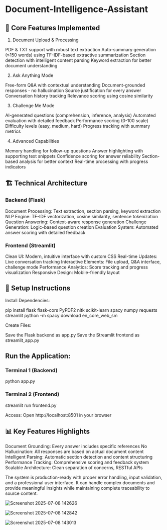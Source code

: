# Document-Intelligence-Assistant


## 🎯 Core Features Implemented
1. Document Upload & Processing

PDF & TXT support with robust text extraction
Auto-summary generation (≤150 words) using TF-IDF-based extractive summarization
Section detection with intelligent content parsing
Keyword extraction for better document understanding

2. Ask Anything Mode

Free-form Q&A with contextual understanding
Document-grounded responses - no hallucination
Source justification for every answer
Conversation history tracking
Relevance scoring using cosine similarity

3. Challenge Me Mode

AI-generated questions (comprehension, inference, analysis)
Automated evaluation with detailed feedback
Performance scoring (0-100 scale)
Difficulty levels (easy, medium, hard)
Progress tracking with summary metrics

4. Advanced Capabilities

Memory handling for follow-up questions
Answer highlighting with supporting text snippets
Confidence scoring for answer reliability
Section-based analysis for better context
Real-time processing with progress indicators

## 🏗️ Technical Architecture
### Backend (Flask)
Document Processing: Text extraction, section parsing, keyword extraction
NLP Engine: TF-IDF vectorization, cosine similarity, sentence tokenization
Question Answering: Context-aware response generation
Challenge Generation: Logic-based question creation
Evaluation System: Automated answer scoring with detailed feedback

### Frontend (Streamlit)
Clean UI: Modern, intuitive interface with custom CSS
Real-time Updates: Live conversation tracking
Interactive Elements: File upload, Q&A interface, challenge mode
Performance Analytics: Score tracking and progress visualization
Responsive Design: Mobile-friendly layout

## 🚀 Setup Instructions

Install Dependencies:

pip install flask flask-cors PyPDF2 nltk scikit-learn spacy numpy requests streamlit
python -m spacy download en_core_web_sm

Create Files:

Save the Flask backend as app.py
Save the Streamlit frontend as streamlit_app.py


## Run the Application:

### Terminal 1 (Backend)
python app.py

### Terminal 2 (Frontend)  
streamlit run frontend.py

Access: Open http://localhost:8501 in your browser

## 📊 Key Features Highlights

Document Grounding: Every answer includes specific references
No Hallucination: All responses are based on actual document content
Intelligent Parsing: Automatic section detection and content structuring
Performance Tracking: Comprehensive scoring and feedback system
Scalable Architecture: Clean separation of concerns, RESTful APIs

The system is production-ready with proper error handling, input validation, and a professional user interface. It can handle complex documents and provide meaningful insights while maintaining complete traceability to source content.

![Screenshot 2025-07-08 142626](https://github.com/user-attachments/assets/a2ed7397-c9bc-4787-9eaa-f1ee3c813b50)

![Screenshot 2025-07-08 142842](https://github.com/user-attachments/assets/b03d5ced-07f3-45ed-b5e8-c48f64f49fc2)

![Screenshot 2025-07-08 143013](https://github.com/user-attachments/assets/7fad199d-a281-49ef-bc26-033edb45f82d)



